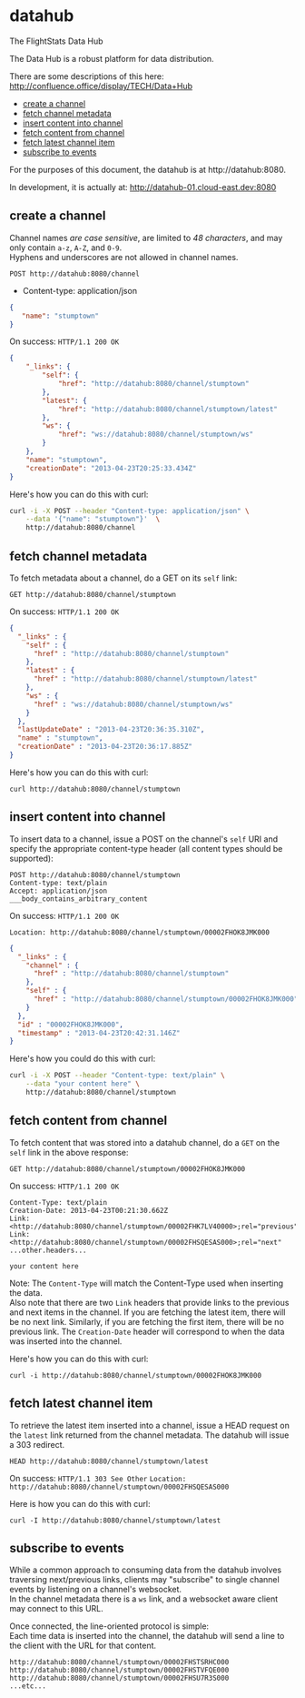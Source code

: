datahub
=======

The FlightStats Data Hub

The Data Hub is a robust platform for data distribution.  

There are some descriptions of this here:
http://confluence.office/display/TECH/Data+Hub

* [create a channel](#create-a-channel)
* [fetch channel metadata](#fetch-channel-metadata)
* [insert content into channel](#insert-content-into-channel)
* [fetch content from channel](#fetch-content-from-channel)
* [fetch latest channel item](#fetch-latest-channel-item)
* [subscribe to events](#subscribe-to-events)

For the purposes of this document, the datahub is at http://datahub:8080.

In development, it is actually at: http://datahub-01.cloud-east.dev:8080

## create a channel

Channel names _are case sensitive_, are limited to _48 characters_, and may only contain `a-z`, `A-Z`, and `0-9`.  
Hyphens and underscores are not allowed in channel names.

`POST http://datahub:8080/channel`

* Content-type: application/json

```json
{  
   "name": "stumptown"
}
```

On success:  `HTTP/1.1 200 OK`

```json
{
    "_links": {
        "self": {
            "href": "http://datahub:8080/channel/stumptown"
        },
        "latest": {
            "href": "http://datahub:8080/channel/stumptown/latest"
        },
        "ws": {
            "href": "ws://datahub:8080/channel/stumptown/ws"
        }
    },
    "name": "stumptown",
    "creationDate": "2013-04-23T20:25:33.434Z"
}
```

Here's how you can do this with curl:
```bash
curl -i -X POST --header "Content-type: application/json" \
    --data '{"name": "stumptown"}'  \
    http://datahub:8080/channel
```

## fetch channel metadata

To fetch metadata about a channel, do a GET on its `self` link:

`GET http://datahub:8080/channel/stumptown`

On success: `HTTP/1.1 200 OK`

```json
{
  "_links" : {
    "self" : {
      "href" : "http://datahub:8080/channel/stumptown"
    },
    "latest" : {
      "href" : "http://datahub:8080/channel/stumptown/latest"
    },
    "ws" : {
      "href" : "ws://datahub:8080/channel/stumptown/ws"
    }
  },
  "lastUpdateDate" : "2013-04-23T20:36:35.310Z",
  "name" : "stumptown",
  "creationDate" : "2013-04-23T20:36:17.885Z"
}
```

Here's how you can do this with curl:

`curl http://datahub:8080/channel/stumptown`

## insert content into channel

To insert data to a channel, issue a POST on the channel's `self` URI and specify the appropriate
content-type header (all content types should be supported):

```
POST http://datahub:8080/channel/stumptown
Content-type: text/plain
Accept: application/json
___body_contains_arbitrary_content
```

On success: `HTTP/1.1 200 OK`

`Location: http://datahub:8080/channel/stumptown/00002FHOK8JMK000`

```json
{
  "_links" : {
    "channel" : {
      "href" : "http://datahub:8080/channel/stumptown"
    },
    "self" : {
      "href" : "http://datahub:8080/channel/stumptown/00002FHOK8JMK000"
    }
  },
  "id" : "00002FHOK8JMK000",
  "timestamp" : "2013-04-23T20:42:31.146Z"
}
```

Here's how you could do this with curl:

```bash
curl -i -X POST --header "Content-type: text/plain" \
    --data "your content here" \
    http://datahub:8080/channel/stumptown
```

## fetch content from channel

To fetch content that was stored into a datahub channel, do a `GET` on the `self` link in the above response:

`GET http://datahub:8080/channel/stumptown/00002FHOK8JMK000`

On success: `HTTP/1.1 200 OK`
```
Content-Type: text/plain
Creation-Date: 2013-04-23T00:21:30.662Z
Link: <http://datahub:8080/channel/stumptown/00002FHK7LV40000>;rel="previous"
Link: <http://datahub:8080/channel/stumptown/00002FHSQESAS000>;rel="next"
...other.headers...

your content here
```

Note: The `Content-Type` will match the Content-Type used when inserting the data.  
Also note that there are two `Link` headers that provide links to the previous and next items in the channel.
If you are fetching the latest item, there will be no next link.
Similarly, if you are fetching the first item, there will be no previous link.
The `Creation-Date` header will correspond to when the data was inserted into the channel.

Here's how you can do this with curl:

`curl -i http://datahub:8080/channel/stumptown/00002FHOK8JMK000`

## fetch latest channel item

To retrieve the latest item inserted into a channel, issue a HEAD request on the `latest` link returned from the channel
metadata.  The datahub will issue a 303 redirect.

`HEAD http://datahub:8080/channel/stumptown/latest`

On success:  `HTTP/1.1 303 See Other`
`Location: http://datahub:8080/channel/stumptown/00002FHSQESAS000`

Here is how you can do this with curl:

`curl -I http://datahub:8080/channel/stumptown/latest`

## subscribe to events

While a common approach to consuming data from the datahub involves traversing next/previous links, clients may 
"subscribe" to single channel events by listening on a channel's websocket.  
In the channel metadata there is a `ws` link, and a websocket aware client may connect to this URL.

Once connected, the line-oriented protocol is simple:  
Each time data is inserted into the channel, the datahub will send a line to the client with the
URL for that content.

```
http://datahub:8080/channel/stumptown/00002FHSTSRHC000
http://datahub:8080/channel/stumptown/00002FHSTVFQE000
http://datahub:8080/channel/stumptown/00002FHSU7R3S000
...etc...
```
